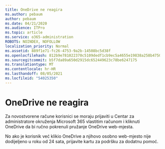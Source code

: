 ```yaml
---
title: OneDrive ne reagira
ms.author: pebaum
author: pebaum
ms.date: 04/21/2020
ms.audience: ITPro
ms.topic: article
ms.service: o365-administration
ROBOTS: NOINDEX, NOFOLLOW
localization_priority: Normal
ms.assetid: 889f1e71-fc26-4753-9a2b-14508bc5d38f
ms.openlocfilehash: 812b9e781022370c5109dedf1cb9ec5a4655e19838a258b47508ca8e955a1250
ms.sourcegitcommit: b5f7da89a650d2915dc652449623c78be6247175
ms.translationtype: MT
ms.contentlocale: hr-HR
ms.lasthandoff: 08/05/2021
ms.locfileid: "54025350"
---
```

# <a name="onedrive-not-responding"></a>OneDrive ne reagira

Za novostvorene račune korisnici se moraju prijaviti u Centar za administratore okruženja Microsoft 365 vlastitim računom i kliknuti OneDrive da bi ručno pokrenuli pružanje OneDrive web-mjesta.
  
No ako je korisnik već klikio OneDrive a njihovo osobno web-mjesto nije dodijeljeno u roku od 24 sata, prijavite kartu za podršku za dodatnu pomoć.
  


